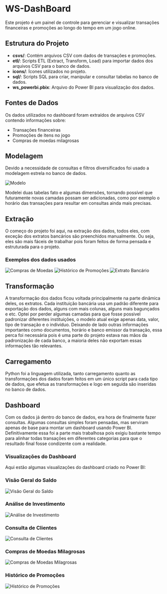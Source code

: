 # WS-DashBoard

Este projeto é um painel de controle para gerenciar e visualizar transações financeiras e promoções ao longo do tempo em um jogo online.

## Estrutura do Projeto

- **csvs/**: Contém arquivos CSV com dados de transações e promoções.
- **etl/**: Scripts ETL (Extract, Transform, Load) para importar dados dos arquivos CSV para o banco de dados.
- **icons/**: Ícones utilizados no projeto.
- **sql/**: Scripts SQL para criar, manipular e consultar tabelas no banco de dados.
- **ws_powerbi.pbix**: Arquivo do Power BI para visualização dos dados.

## Fontes de Dados

Os dados utilizados no dashboard foram extraídos de arquivos CSV contendo informações sobre:

- Transações financeiras
- Promoções de itens no jogo
- Compras de moedas milagrosas

## Modelagem

Devido a necessidade de consultas e filtros diversificados foi usado a modelagem estrela no banco de dados.

![Modelo](prints/modelo.png)

Modelei duas tabelas fato e algumas dimensões, tornando possível que futuramente novas camadas possam ser adicionadas, como por exemplo o horário das transações para resultar em consultas ainda mais precisas.

## Extração

O começo do projeto foi aqui, na extração dos dados, todos eles, com exceção dos extratos bancários são preenchidos manualmente. Ou seja, eles são mais fáceis de trabalhar pois foram feitos de forma pensada e estruturada para o projeto.

### Exemplos dos dados usados

![Compras de Moedas](prints/coins.png)
![Histórico de Promoções](prints/itens.png)
![Extrato Bancário](prints/extrato.png)

## Transformação

A transformação dos dados ficou voltada principalmente na parte dinâmica deles, os extratos. Cada instituição bancária usa um padrão diferente para exportação dos dados, alguns com mais colunas, alguns mais bagunçados e etc.
Optei por perder algumas camadas para que fosse possivel padronizar diferentes instituições, o modelo atual exige apenas data, valor, tipo de transação e o indivíduo. Deixando de lado outras informações importantes como documentos, horário e banco emissor da transação, essa perca foi necessária pois é uma parte do projeto estava nas mãos da padronização de cada banco, a maioria deles não exportam essas informações tão relevantes.

## Carregamento

Python foi a linguagem utilizada, tanto carregamento quanto as transformações dos dados foram feitos em um único script para cada tipo de dados, que efetua as transformações e logo em seguida são inseridas no banco de dados.

## Dashboard

Com os dados já dentro do banco de dados, era hora de finalmente fazer consultas. Algumas consultas simples foram pensadas, mas serviram apenas de base para montar um dashboard usando Power BI.
Definitivamente essa foi a parte mais trabalhosa pois exigiu bastante tempo para alinhar todas transações em diferentes categorias para que o resultado final fosse condizente com a realidade.

### Visualizações do Dashboard

Aqui estão algumas visualizações do dashboard criado no Power BI:

### Visão Geral do Saldo
![Visão Geral do Saldo](prints/visualização_saldo.png)

### Análise de Investimento
![Análise de Investimento](prints/visualização_investimento.png)

### Consulta de Clientes
![Consulta de Clientes](prints/visualização_clientes.png)

### Compras de Moedas Milagrosas
![Compras de Moedas Milagrosas](prints/visualização_coins.png)

### Histórico de Promoções
![Histórico de Promoções](prints/visualização_itens.png)

